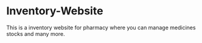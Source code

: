 # Inventory-Website
This is a inventory website for pharmacy  where you can manage medicines stocks and many more.
